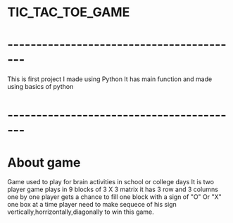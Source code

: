 # TIC_TAC_TOE_GAME
# ----------------------------------------- #
This is first project I made using Python 
It has main function and made using basics of python 
# ----------------------------------------- #
# About game
Game used to play for brain activities in school or college days
It is two player game plays in 9 blocks of 3 X 3 matrix
it has 3 row and 3 columns 
one by one player gets a chance to fill one block with a sign of "O" Or "X"
one box at a time 
player need to make sequece of his sign vertically,horrizontally,diagonally to win this game.
